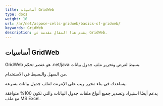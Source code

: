 ```yaml
---
title: أساسيات GridWeb
type: docs
weight: 10
url: /ar/net/aspose-cells-gridweb/basics-of-gridweb/
keywords: GridWeb
description: يقدم هذا المقال مقدمة عن GridWeb.
---
```

## أساسيات GridWeb
GridWeb هو عنصر تحكم .net/java بسيط لعرض وتحرير ملف جدول بيانات.


من السهل والبسيط في الاستخدام.

يساعدك في بناء محرر ويب على الإنترنت لملف جدول بيانات بسرعة.

يدعم أيضًا استيراد وتصدير جميع أنواع ملفات جدول البيانات والتي تكون 100% متوافقة مع ملف MS Excel.


